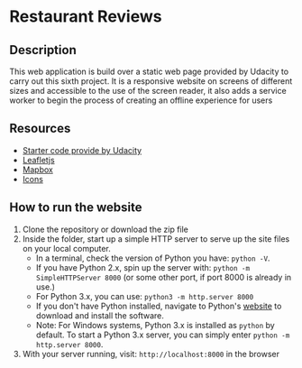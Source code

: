 # Restaurant Reviews

## Description
This web application is build over a static web page provided by Udacity to carry out this sixth project. It is a responsive website on screens of different sizes and accessible to the use of the screen reader, it also adds a service worker to begin the process of creating an offline experience for users

## Resources
* [Starter code provide by Udacity](https://github.com/udacity/mws-restaurant-stage-1/)
* [Leafletjs](https://leafletjs.com/)
* [Mapbox](https://www.mapbox.com/)
* [Icons](https://material.io/tools/icons/?style=baseline/)

## How to run the website
1. Clone the repository or download the zip file
2. Inside the folder, start up a simple HTTP server to serve up the site files on your local computer. 
    * In a terminal, check the version of Python you have: `python -V`. 
    * If you have Python 2.x, spin up the server with: `python -m SimpleHTTPServer 8000` (or some other port, if port 8000 is already in use.) 
    * For Python 3.x, you can use: `python3 -m http.server 8000`
    * If you don't have Python installed, navigate to Python's [website](https://www.python.org/) to download and install the software.
    * Note: For Windows systems, Python 3.x is installed as `python` by default. To start a Python 3.x server, you can simply enter `python -m http.server 8000`.
3. With your server running, visit: `http://localhost:8000` in the browser


